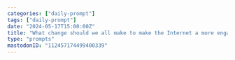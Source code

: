 ```yaml
---
categories: ["daily-prompt"]
tags: ["daily-prompt"]
date: "2024-05-17T15:00:00Z"
title: "What change should we all make to make the Internet a more engaging and welcoming place?"
type: "prompts"
mastodonID: "112457174499400339"
---
```

